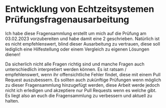 # Entwicklung von Echtzeitsystemen Prüfungsfragenausarbeitung

Ich habe diese Fragensammlung erstellt um mich auf die Prüfung am 03.02.2023 vorzubereiten und habe damit eine 2 geschrieben. 
Natürlich ist es nicht empfehlenswert, blind dieser Ausarbeitung zu vertrauen, diese soll lediglich eine Hilfestellung oder einem Vergleich zu eigenen Lösungen dienen!

Da sicherlich nicht alle Fragen richtig sind und manche Fragen auch unterschiedlich interpretiert werden können. Es ist ratsam / empfehlenswert, wenn ihr offensichtliche Fehler findet, diese mit einem Pull Request auszubessern. 
Es sollten auch zukünftige Prüfungen wenn möglich zu dieser Fragensammlung hinzugefügt werden, diese Arbeit werde jedoch nicht ich erledigen und akzeptiere nur Pull Requests wenn es
welche gibt. Es liegt also an euch die Fragensammlung zu verbessern und aktuell zu halten.